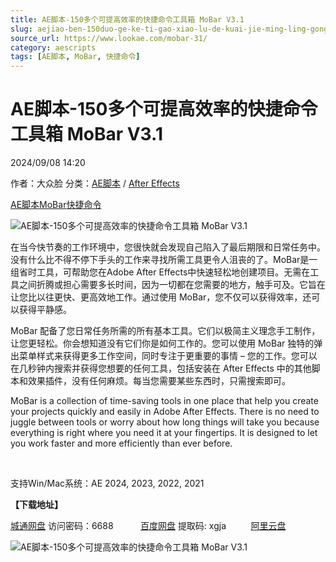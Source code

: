 ```yaml
---
title: AE脚本-150多个可提高效率的快捷命令工具箱 MoBar V3.1
slug: aejiao-ben-150duo-ge-ke-ti-gao-xiao-lu-de-kuai-jie-ming-ling-gong-ju-xiang-mobar-v3-1
source_url: https://www.lookae.com/mobar-31/
category: aescripts
tags: [AE脚本, MoBar, 快捷命令]
---
```

# AE脚本-150多个可提高效率的快捷命令工具箱 MoBar V3.1

2024/09/08 14:20

作者：大众脸
分类：[AE脚本](https://www.lookae.com/after-effects/aescripts/) / [After Effects](https://www.lookae.com/after-effects/)

[AE脚本](https://www.lookae.com/tag/ae%e8%84%9a%e6%9c%ac/)[MoBar](https://www.lookae.com/tag/mobar/)[快捷命令](https://www.lookae.com/tag/%e5%bf%ab%e6%8d%b7%e5%91%bd%e4%bb%a4/)

![AE脚本-150多个可提高效率的快捷命令工具箱 MoBar V3.1](https://www.lookae.com/wp-content/uploads/2022/06/MoBar-.jpg "AE脚本-150多个可提高效率的快捷命令工具箱 MoBar V3.1-LookAE.com")

在当今快节奏的工作环境中，您很快就会发现自己陷入了最后期限和日常任务中。没有什么比不得不停下手头的工作来寻找所需工具更令人沮丧的了。MoBar是一组省时工具，可帮助您在Adob​​e After Effects中快速轻松地创建项目。无需在工具之间折腾或担心需要多长时间，因为一切都在您需要的地方，触手可及。它旨在让您比以往更快、更高效地工作。通过使用 MoBar，您不仅可以获得效率，还可以获得平静感。

MoBar 配备了您日常任务所需的所有基本工具。它们以极简主义理念手工制作，让您更轻松。你会想知道没有它们你是如何工作的。您可以使用 MoBar 独特的弹出菜单样式来获得更多工作空间，同时专注于更重要的事情 – 您的工作。您可以在几秒钟内搜索并获得您想要的任何工具，包括安装在 After Effects 中的其他脚本和效果插件，没有任何麻烦。每当您需要某些东西时，只需搜索即可。

MoBar is a collection of time-saving tools in one place that help you create your projects quickly and easily in Adobe After Effects. There is no need to juggle between tools or worry about how long things will take you because everything is right where you need it at your fingertips. It is designed to let you work faster and more efficiently than ever before.

[﻿﻿﻿](https://cloud.video.taobao.com//play/u/705956171/p/1/e/6/t/1/362320005646.mp4)

支持Win/Mac系统：AE 2024, 2023, 2022, 2021

**【下载地址】**

[城通网盘](https://url70.ctfile.com/f/2827370-1354083233-3376aa?p=4431) 访问密码：6688           [百度网盘](https://pan.baidu.com/s/1wDjVuEPe5ze1Ou9BfyBIZA?pwd=xgja) 提取码: xgja          [阿里云盘](https://www.alipan.com/s/uHrmVWu2UrC)

![AE脚本-150多个可提高效率的快捷命令工具箱 MoBar V3.1](https://img.alicdn.com/imgextra/i2/705956171/O1CN01gi4em51vSMsejqaaj_!!705956171.jpg "AE脚本-150多个可提高效率的快捷命令工具箱 MoBar V3.1-LookAE.com")
